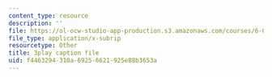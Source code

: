 ```yaml
---
content_type: resource
description: ''
file: https://ol-ocw-studio-app-production.s3.amazonaws.com/courses/6-00sc-introduction-to-computer-science-and-programming-spring-2011/f4463294310a69256621925e88b3653a_BRjwkgQct28.srt
file_type: application/x-subrip
resourcetype: Other
title: 3play caption file
uid: f4463294-310a-6925-6621-925e88b3653a
---
```

